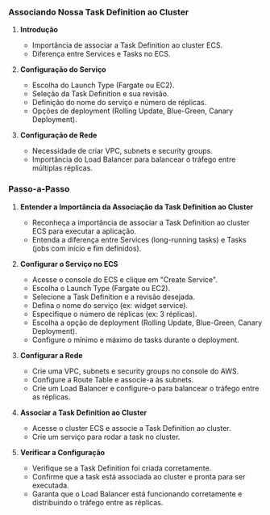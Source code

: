 ### Associando Nossa Task Definition ao Cluster

1. **Introdução**

   - Importância de associar a Task Definition ao cluster ECS.
   - Diferença entre Services e Tasks no ECS.

2. **Configuração do Serviço**

   - Escolha do Launch Type (Fargate ou EC2).
   - Seleção da Task Definition e sua revisão.
   - Definição do nome do serviço e número de réplicas.
   - Opções de deployment (Rolling Update, Blue-Green, Canary Deployment).

3. **Configuração de Rede**
   - Necessidade de criar VPC, subnets e security groups.
   - Importância do Load Balancer para balancear o tráfego entre múltiplas réplicas.

### Passo-a-Passo

1. **Entender a Importância da Associação da Task Definition ao Cluster**

   - Reconheça a importância de associar a Task Definition ao cluster ECS para executar a aplicação.
   - Entenda a diferença entre Services (long-running tasks) e Tasks (jobs com início e fim definidos).

2. **Configurar o Serviço no ECS**

   - Acesse o console do ECS e clique em "Create Service".
   - Escolha o Launch Type (Fargate ou EC2).
   - Selecione a Task Definition e a revisão desejada.
   - Defina o nome do serviço (ex: widget service).
   - Especifique o número de réplicas (ex: 3 réplicas).
   - Escolha a opção de deployment (Rolling Update, Blue-Green, Canary Deployment).
   - Configure o mínimo e máximo de tasks durante o deployment.

3. **Configurar a Rede**

   - Crie uma VPC, subnets e security groups no console do AWS.
   - Configure a Route Table e associe-a às subnets.
   - Crie um Load Balancer e configure-o para balancear o tráfego entre as réplicas.

4. **Associar a Task Definition ao Cluster**

   - Acesse o cluster ECS e associe a Task Definition ao cluster.
   - Crie um serviço para rodar a task no cluster.

5. **Verificar a Configuração**
   - Verifique se a Task Definition foi criada corretamente.
   - Confirme que a task está associada ao cluster e pronta para ser executada.
   - Garanta que o Load Balancer está funcionando corretamente e distribuindo o tráfego entre as réplicas.
